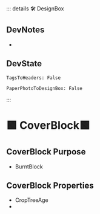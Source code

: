 ::: details 🛠 <dev>DesignBox</dev> 

## DevNotes
- 

## DevState

`TagsToHeaders: False`

`PaperPhotoToDesignBox: False`



:::

# 🟩  <eco>CoverBlock</eco>🟩

## CoverBlock Purpose

- BurntBlock

## CoverBlock Properties

- CropTreeAge
- 
